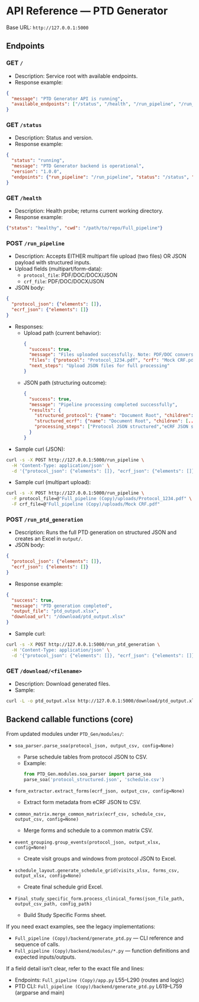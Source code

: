 # API Reference — PTD Generator

Base URL: `http://127.0.0.1:5000`

## Endpoints

### GET `/`
- Description: Service root with available endpoints.
- Response example:
```json
{
  "message": "PTD Generator API is running",
  "available_endpoints": ["/status", "/health", "/run_pipeline", "/run_ptd_generation", "/download/<filename>"]
}
```

### GET `/status`
- Description: Status and version.
- Response example:
```json
{
  "status": "running",
  "message": "PTD Generator backend is operational",
  "version": "1.0.0",
  "endpoints": {"run_pipeline": "/run_pipeline", "status": "/status", "health": "/health"}
}
```

### GET `/health`
- Description: Health probe; returns current working directory.
- Response example:
```json
{"status": "healthy", "cwd": "/path/to/repo/Full_pipeline"}
```

### POST `/run_pipeline`
- Description: Accepts EITHER multipart file upload (two files) OR JSON payload with structured inputs.
- Upload fields (multipart/form-data):
  - `protocol_file`: PDF/DOC/DOCX/JSON
  - `crf_file`: PDF/DOC/DOCX/JSON
- JSON body:
```json
{
  "protocol_json": {"elements": []},
  "ecrf_json": {"elements": []}
}
```
- Responses:
  - Upload path (current behavior):
    ```json
    {
      "success": true,
      "message": "Files uploaded successfully. Note: PDF/DOC conversion not yet implemented.",
      "files": {"protocol": "Protocol_1234.pdf", "crf": "Mock CRF.pdf"},
      "next_steps": "Upload JSON files for full processing"
    }
    ```
  - JSON path (structuring outcome):
    ```json
    {
      "success": true,
      "message": "Pipeline processing completed successfully",
      "results": {
        "structured_protocol": {"name": "Document Root", "children": [...]},
        "structured_ecrf": {"name": "Document Root", "children": [...]},
        "processing_steps": ["Protocol JSON structured","eCRF JSON structured","Ready for PTD generation"]
      }
    }
    ```
- Sample curl (JSON):
```bash
curl -s -X POST http://127.0.0.1:5000/run_pipeline \
  -H 'Content-Type: application/json' \
  -d '{"protocol_json": {"elements": []}, "ecrf_json": {"elements": []}}'
```

- Sample curl (multipart upload):
```bash
curl -s -X POST http://127.0.0.1:5000/run_pipeline \
  -F protocol_file=@"Full_pipeline (Copy)/uploads/Protocol_1234.pdf" \
  -F crf_file=@"Full_pipeline (Copy)/uploads/Mock CRF.pdf"
```

### POST `/run_ptd_generation`
- Description: Runs the full PTD generation on structured JSON and creates an Excel in `output/`.
- JSON body:
```json
{
  "protocol_json": {"elements": []},
  "ecrf_json": {"elements": []}
}
```
- Response example:
```json
{
  "success": true,
  "message": "PTD generation completed",
  "output_file": "ptd_output.xlsx",
  "download_url": "/download/ptd_output.xlsx"
}
```
- Sample curl:
```bash
curl -s -X POST http://127.0.0.1:5000/run_ptd_generation \
  -H 'Content-Type: application/json' \
  -d '{"protocol_json": {"elements": []}, "ecrf_json": {"elements": []}}'
```

### GET `/download/<filename>`
- Description: Download generated files.
- Sample:
```bash
curl -L -o ptd_output.xlsx http://127.0.0.1:5000/download/ptd_output.xlsx
```

## Backend callable functions (core)

From updated modules under `PTD_Gen/modules/`:

- `soa_parser.parse_soa(protocol_json, output_csv, config=None)`
  - Parse schedule tables from protocol JSON to CSV.
  - Example:
    ```python
    from PTD_Gen.modules.soa_parser import parse_soa
    parse_soa('protocol_structured.json', 'schedule.csv')
    ```

- `form_extractor.extract_forms(ecrf_json, output_csv, config=None)`
  - Extract form metadata from eCRF JSON to CSV.

- `common_matrix.merge_common_matrix(ecrf_csv, schedule_csv, output_csv, config=None)`
  - Merge forms and schedule to a common matrix CSV.

- `event_grouping.group_events(protocol_json, output_xlsx, config=None)`
  - Create visit groups and windows from protocol JSON to Excel.

- `schedule_layout.generate_schedule_grid(visits_xlsx, forms_csv, output_xlsx, config=None)`
  - Create final schedule grid Excel.

- `Final_study_specific_form.process_clinical_forms(json_file_path, output_csv_path, config_path)`
  - Build Study Specific Forms sheet.

If you need exact examples, see the legacy implementations:
- `Full_pipeline (Copy)/backend/generate_ptd.py` — CLI reference and sequence of calls.
- `Full_pipeline (Copy)/backend/modules/*.py` — function definitions and expected inputs/outputs.

If a field detail isn’t clear, refer to the exact file and lines:
- Endpoints: `Full_pipeline (Copy)/app.py` L55–L290 (routes and logic)
- PTD CLI: `Full_pipeline (Copy)/backend/generate_ptd.py` L619–L759 (argparse and main)
